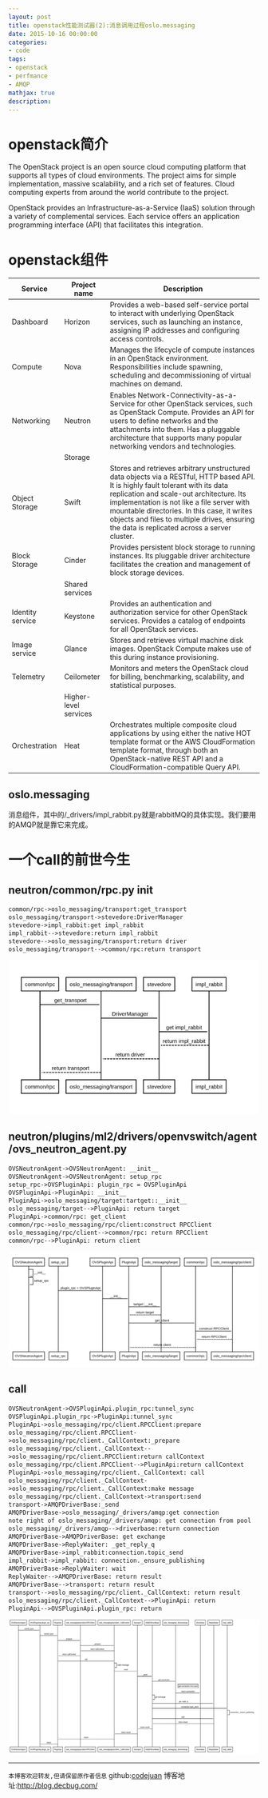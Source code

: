 ```yaml
---
layout: post
title: openstack性能测试器(2):消息调用过程oslo.messaging
date: 2015-10-16 00:00:00
categories:
- code
tags: 
- openstack
- perfmance
- AMQP
mathjax: true
description: 
---
```


# openstack简介
The OpenStack project is an open source cloud computing platform that supports all types of cloud environments. The project aims for simple implementation, massive scalability, and a rich set of features. Cloud computing experts from around the world contribute to the project.
<!--more-->

OpenStack provides an Infrastructure-as-a-Service (IaaS) solution through a variety of complemental services. Each service offers an application programming interface (API) that facilitates this integration.

# openstack组件
Service|Project name|Description
------|----------|--------
Dashboard|Horizon|Provides a web-based self-service portal to interact with underlying OpenStack services, such as launching an instance, assigning IP addresses and configuring access controls.
Compute|Nova|Manages the lifecycle of compute instances in an OpenStack environment. Responsibilities include spawning, scheduling and decommissioning of virtual machines on demand.
Networking|Neutron|Enables Network-Connectivity-as-a-Service for other OpenStack services, such as OpenStack Compute. Provides an API for users to define networks and the attachments into them. Has a pluggable architecture that supports many popular networking vendors and technologies.
||Storage
Object Storage|Swift|Stores and retrieves arbitrary unstructured data objects via a RESTful, HTTP based API. It is highly fault tolerant with its data replication and scale-out architecture. Its implementation is not like a file server with mountable directories. In this case, it writes objects and files to multiple drives, ensuring the data is replicated across a server cluster.
Block Storage|Cinder|Provides persistent block storage to running instances. Its pluggable driver architecture facilitates the creation and management of block storage devices.
||Shared services
Identity service|Keystone|Provides an authentication and authorization service for other OpenStack services. Provides a catalog of endpoints for all OpenStack services.
Image service|Glance|Stores and retrieves virtual machine disk images. OpenStack Compute makes use of this during instance provisioning.
Telemetry|Ceilometer|Monitors and meters the OpenStack cloud for billing, benchmarking, scalability, and statistical purposes.
||Higher-level services
Orchestration|Heat|Orchestrates multiple composite cloud applications by using either the native HOT template format or the AWS CloudFormation template format, through both an OpenStack-native REST API and a CloudFormation-compatible Query API.

## oslo.messaging
消息组件，其中的/_drivers/impl_rabbit.py就是rabbitMQ的具体实现。我们要用的AMQP就是靠它来完成。

# 一个call的前世今生
## neutron/common/rpc.py init
```sequence
common/rpc->oslo_messaging/transport:get_transport
oslo_messaging/transport->stevedore:DriverManager
stevedore->impl_rabbit:get impl_rabbit
impl_rabbit-->stevedore:return impl_rabbit
stevedore-->oslo_messaging/transport:return driver
oslo_messaging/transport-->common/rpc:return transport
```


![](https://github.com/CodeJuan/blog/raw/master/source/image/amqp/1.png)


## neutron/plugins/ml2/drivers/openvswitch/agent/ovs_neutron_agent.py
```sequence
OVSNeutronAgent->OVSNeutronAgent: __init__
OVSNeutronAgent->OVSNeutronAgent: setup_rpc
setup_rpc->OVSPluginApi: plugin_rpc = OVSPluginApi
OVSPluginApi->PluginApi: __init__
PluginApi->oslo_messaging/target:tartget::__init__
oslo_messaging/target-->PluginApi: return target
PluginApi->common/rpc: get_client
common/rpc->oslo_messaging/rpc/client:construct RPCClient
oslo_messaging/rpc/client-->common/rpc: return RPCClient
common/rpc-->PluginApi: return client
```

![](https://github.com/CodeJuan/blog/raw/master/source/image/amqp/2.png)


## call
```sequence
OVSNeutronAgent->OVSPluginApi.plugin_rpc:tunnel_sync
OVSPluginApi.plugin_rpc->PluginApi:tunnel_sync
PluginApi->oslo_messaging/rpc/client.RPCClient:prepare
oslo_messaging/rpc/client.RPCClient->oslo_messaging/rpc/client._CallContext:_prepare
oslo_messaging/rpc/client._CallContext-->oslo_messaging/rpc/client.RPCClient:return callContext
oslo_messaging/rpc/client.RPCClient-->PluginApi:return callContext
PluginApi->oslo_messaging/rpc/client._CallContext: call
oslo_messaging/rpc/client._CallContext->oslo_messaging/rpc/client._CallContext:make message
oslo_messaging/rpc/client._CallContext->transport:send
transport->AMQPDriverBase:_send
AMQPDriverBase->oslo_messaging/_drivers/amqp:get connection
note right of oslo_messaging/_drivers/amqp: get connection from pool
oslo_messaging/_drivers/amqp-->driverbase:return connection
AMQPDriverBase->AMQPDriverBase: get exchange
AMQPDriverBase->ReplyWaiter: _get_reply_q
AMQPDriverBase->impl_rabbit:connection.topic_send
impl_rabbit->impl_rabbit: connection._ensure_publishing
AMQPDriverBase->ReplyWaiter: wait
ReplyWaiter-->AMQPDriverBase: return result
AMQPDriverBase-->transport: return result
transport-->oslo_messaging/rpc/client._CallContext: return result
oslo_messaging/rpc/client._CallContext-->PluginApi: return
PluginApi-->OVSPluginApi.plugin_rpc: return
```

![](https://github.com/CodeJuan/blog/raw/master/source/image/amqp/3.png)



----------------------------

`本博客欢迎转发,但请保留原作者信息`
github:[codejuan](https://github.com/CodeJuan)
博客地址:http://blog.decbug.com/

